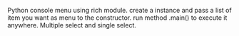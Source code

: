Python console menu using rich module.
create a instance and pass a list of item you want as menu to the constructor. 
run method .main() to execute it anywhere.
Multiple select and single select. 

